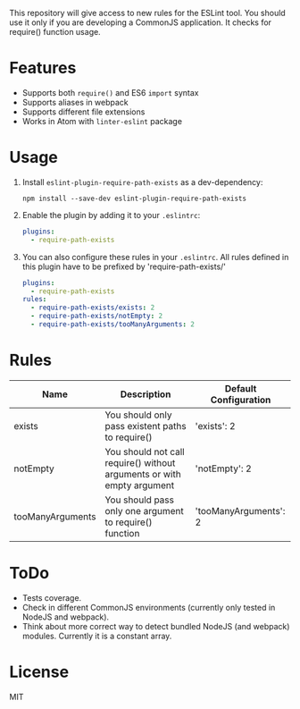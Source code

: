 This repository will give access to new rules for the ESLint tool. You should use it only if you are developing a CommonJS application. It checks for require() function usage.

# Features
- Supports both `require()` and ES6 `import` syntax
- Supports aliases in webpack
- Supports different file extensions
- Works in Atom with `linter-eslint` package

# Usage

1. Install `eslint-plugin-require-path-exists` as a dev-dependency:

    ```shell
    npm install --save-dev eslint-plugin-require-path-exists
    ```

2. Enable the plugin by adding it to your `.eslintrc`:

    ```yaml
    plugins:
      - require-path-exists
    ```
3. You can also configure these rules in your `.eslintrc`. All rules defined in this plugin have to be prefixed by 'require-path-exists/'

    ```yaml
    plugins:
      - require-path-exists
    rules:
      - require-path-exists/exists: 2
      - require-path-exists/notEmpty: 2
      - require-path-exists/tooManyArguments: 2
    ```

# Rules

| Name  | Description | Default Configuration |
| ------------- | ------------- | ------------- |
| exists  | You should only pass existent paths to require() | 'exists': 2 |
| notEmpty | You should not call require() without arguments or with empty argument | 'notEmpty': 2 |
| tooManyArguments | You should pass only one argument to require() function | 'tooManyArguments': 2 |

# ToDo

- Tests coverage.
- Check in different CommonJS environments (currently only tested in NodeJS and webpack).
- Think about more correct way to detect bundled NodeJS (and webpack) modules. Currently it is a constant array.

# License

MIT
